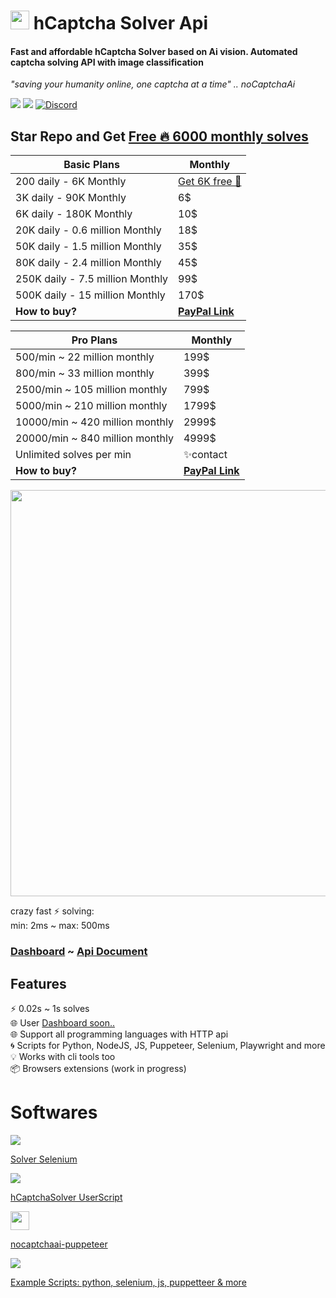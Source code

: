 <p>
<h1><img src="https://avatars.githubusercontent.com/u/110127579" width="30px" /> hCaptcha Solver Api </h1>
<h4>Fast and affordable hCaptcha Solver based on Ai vision. Automated captcha solving API with image classification</h4>
<i>"saving your humanity online, one captcha at a time" .. noCaptchaAi</i>
</p>

<p>
<a href="https://t.me/noCaptchaAi" target="_blank"><img src="https://img.shields.io/badge/Telegram-2CA5E0?style=for-the-badge&logo=telegram&logoColor=white"></a>
<a href="https://discord.gg/E7FfzhZqzA" target="_blank"><img src="https://img.shields.io/badge/Discord-7289DA?style=for-the-badge&logo=discord&logoColor=white"></a>
<a href="https://discord.gg/E7FfzhZqzA"><img alt="Discord" src="https://img.shields.io/discord/994856206525018112"></a>
</p>


<h2> Star Repo and Get  
<a href="https://nocaptchaai.com/register">Free 🔥 6000 monthly solves</a></h2>
<p>

| Basic Plans | Monthly |
| ------------- | ------- | 
| 200 daily - 6K Monthly    | <a href="https://nocaptchaai.com/register">Get 6K free 💙</a></h2>     |
| 3K daily - 90K Monthly     | 6$      |
| 6K daily - 180K Monthly     | 10$     | 
| 20K daily - 0.6 million Monthly    | 18$     | 
| 50K daily - 1.5 million Monthly    | 35$     | 
| 80K daily - 2.4 million Monthly   | 45$     |
| 250K daily - 7.5 million Monthly   | 99$     |
| 500K daily - 15 million Monthly  | 170$    |
| **How to buy?**   | **<a href="https://nocaptchaai.com/buy.html">PayPal Link</a>**    |

| Pro Plans | Monthly   |
| ------------- | ------- | 
| 500/min ~ 22 million monthly | 199$      |
| 800/min ~ 33 million monthly  | 399$      |
| 2500/min ~ 105 million monthly | 799$      |
| 5000/min ~ 210 million monthly | 1799$     |
| 10000/min ~ 420 million monthly | 2999$     |
| 20000/min ~ 840 million monthly | 4999$     |
| Unlimited solves per min  | ✨contact |
| **How to buy?**   | **<a href="https://nocaptchaai.com/buy.html">PayPal Link</a>**    |

</p>

<img src="https://user-images.githubusercontent.com/4178343/180646819-324163a8-0c4c-4571-b01c-2f98ab8a1127.gif" width="650">


crazy fast ⚡ solving: <br>
min: 2ms ~ max: 500ms

### [Dashboard](https://dash.nocaptchaai.com) ~ [Api Document](https://docs.nocaptchaai.com)
</p>











## Features

⚡ 0.02s ~ 1s solves \
🌐 User [Dashboard soon..](https://dash.nocaptchaai.com/) \
🌐 Support all programming languages with HTTP api \
🌀 Scripts for Python, NodeJS, JS, Puppeteer, Selenium, Playwright and more \
💡 Works with cli tools too \
📦️ Browsers extensions (work in progress)



# Softwares

<p>
<img src="https://img.icons8.com/fluency/48/000000/selenium-test-automation.png"/>

[Solver Selenium](https://github.com/Hammad69275/NoCaptchaSolver)

<img src="https://img.icons8.com/fluency/48/000000/javascript.png"/>

[hCaptchaSolver UserScript](https://github.com/noCaptchaAi/hCaptchaSolver.user.js)

<img src="https://user-images.githubusercontent.com/10379601/29446482-04f7036a-841f-11e7-9872-91d1fc2ea683.png" width="30px">

[nocaptchaai-puppeteer](https://github.com/noCaptchaAi/nocaptchaai-puppeteer)
  
<img src="https://img.icons8.com/external-flaticons-lineal-color-flat-icons/38/000000/external-javascript-computer-programming-icons-flaticons-lineal-color-flat-icons.png"/>
  
[Example Scripts: python, selenium, js, puppetteer & more ](https://github.com/shimuldn/hCaptchaSolverApi/tree/main/usage_examples)

</p>
